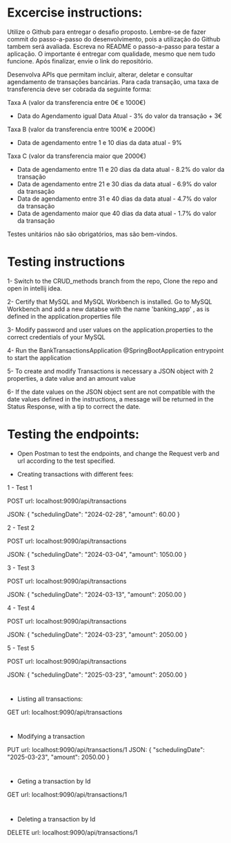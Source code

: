# Excercise instructions:

Utilize o Github para entregar o desafio proposto. 
Lembre-se de fazer commit do passo-a-passo do desenvolvimento, pois a utilização do Github tambem será avaliada.
Escreva no README o passo-a-passo para testar a aplicação.
O importante é entregar com qualidade, mesmo que nem tudo funcione.
Após finalizar, envie o link do repositório.

 Desenvolva APIs que permitam incluir, alterar, deletar e consultar agendamento de transações bancárias.
Para cada transação, uma taxa de transferencia deve ser cobrada da seguinte forma:

Taxa A (valor da transferencia entre 0€ e 1000€)
  - Data do Agendamento igual Data Atual - 3% do valor da transação + 3€

Taxa B (valor da transferencia entre 1001€ e 2000€)
  - Data de agendamento entre 1 e 10 dias da data atual - 9%

Taxa C (valor da transferencia maior que 2000€)
  - Data de agendamento entre 11 e 20 dias da data atual - 8.2% do valor da transação
  - Data de agendamento entre 21 e 30 dias da data atual - 6.9% do valor da transação
  - Data de agendamento entre 31 e 40 dias da data atual - 4.7% do valor da transação
  - Data de agendamento maior que 40 dias da data atual - 1.7% do valor da transação
    
Testes unitários não são obrigatórios, mas são bem-vindos.

# Testing instructions
1- Switch to the CRUD_methods branch from the repo, Clone the repo and open in intellij idea.

2- Certify that MySQL and MySQL Workbench is installed. Go to MySQL Workbench and add a new databse with the name 'banking_app' , as is defined in the application.properties file

3- Modify password and user values on the application.properties to the correct credentials of your MySQL

4- Run the BankTransactionsApplication @SpringBootApplication entrypoint to start the application

5- To create and modify Transactions is necessary a JSON object with 2 properties,  a date value and an amount value

6- If the date values on the JSON object sent are not compatible with the date values defined in the instructions, a message will be returned in the Status Response, with a tip to correct the date.

# Testing the endpoints:
- Open Postman to test the endpoints, and change the Request verb and url according to the test specified.
 
- Creating transactions with different fees:

1 - Test 1

POST url:  localhost:9090/api/transactions

JSON: {
  "schedulingDate": "2024-02-28",
  "amount": 60.00
}


2 - Test 2

POST url:  localhost:9090/api/transactions

JSON: {
  "schedulingDate": "2024-03-04",
  "amount": 1050.00
}

3 - Test 3

POST url:  localhost:9090/api/transactions

JSON: {
  "schedulingDate": "2024-03-13",
  "amount": 2050.00
}

4 - Test 4

POST url:  localhost:9090/api/transactions

JSON: {
  "schedulingDate": "2024-03-23",
  "amount": 2050.00
}

5 - Test 5

POST url:  localhost:9090/api/transactions

JSON: {
  "schedulingDate": "2025-03-23",
  "amount": 2050.00
}

#
- Listing all transactions:


GET url:  localhost:9090/api/transactions

#
- Modifying a transaction

PUT url:  localhost:9090/api/transactions/1
JSON: {
  "schedulingDate": "2025-03-23",
  "amount": 2050.00
}

#
- Geting a transaction by Id

GET url:  localhost:9090/api/transactions/1

#
- Deleting a transaction by Id

DELETE url:  localhost:9090/api/transactions/1


